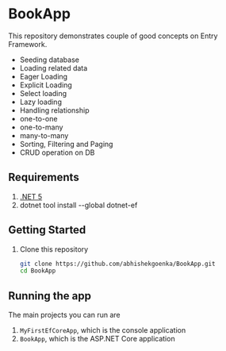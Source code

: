 # BookApp
This repository demonstrates couple of good concepts on Entry Framework. 
* Seeding database
* Loading related data
 * Eager Loading
 * Explicit Loading
 * Select loading
 * Lazy loading
* Handling relationship
 * one-to-one 
 * one-to-many
 * many-to-many
* Sorting, Filtering and Paging
* CRUD operation on DB    

## Requirements
1. [.NET 5](https://dotnet.microsoft.com/download/dotnet/5.0)
1. dotnet tool install --global dotnet-ef


## Getting Started
1. Clone this repository

    ```bash
    git clone https://github.com/abhishekgoenka/BookApp.git
    cd BookApp
    ```

## Running the app
The main projects you can run are
1. `MyFirstEfCoreApp`, which is the console application
1. `BookApp`, which is the ASP.NET Core application